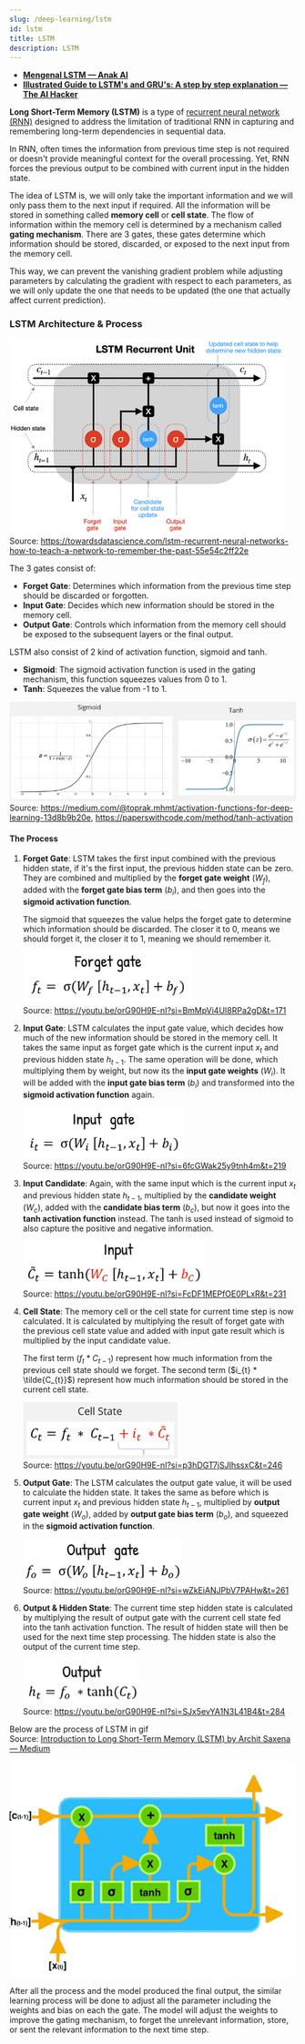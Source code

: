 ```yaml
---
slug: /deep-learning/lstm
id: lstm
title: LSTM
description: LSTM
---
```


- **[Mengenal LSTM — Anak AI](https://youtu.be/orG90H9E-nI?si=mFRahv2yU1JaEK0M&t=301)**
- **[Illustrated Guide to LSTM's and GRU's: A step by step explanation — The AI Hacker](https://youtu.be/8HyCNIVRbSU?si=DZYSTyT_VWRdaLnq)**

**Long Short-Term Memory (LSTM)** is a type of [recurrent neural network (RNN)](/deep-learning/rnn) designed to address the limitation of traditional RNN in capturing and remembering long-term dependencies in sequential data.

In RNN, often times the information from previous time step is not required or doesn't provide meaningful context for the overall processing. Yet, RNN forces the previous output to be combined with current input in the hidden state.

The idea of LSTM is, we will only take the important information and we will only pass them to the next input if required. All the information will be stored in something called **memory cell** or **cell state**. The flow of information within the memory cell is determined by a mechanism called **gating mechanism**. There are 3 gates, these gates determine which information should be stored, discarded, or exposed to the next input from the memory cell.

This way, we can prevent the vanishing gradient problem while adjusting parameters by calculating the gradient with respect to each parameters, as we will only update the one that needs to be updated (the one that actually affect current prediction).

### LSTM Architecture & Process

![LSTM Architecture](./lstm-architecture.png)  
Source: https://towardsdatascience.com/lstm-recurrent-neural-networks-how-to-teach-a-network-to-remember-the-past-55e54c2ff22e

The 3 gates consist of:

- **Forget Gate**: Determines which information from the previous time step should be discarded or forgotten.
- **Input Gate**: Decides which new information should be stored in the memory cell.
- **Output Gate**: Controls which information from the memory cell should be exposed to the subsequent layers or the final output.

LSTM also consist of 2 kind of activation function, sigmoid and tanh.

- **Sigmoid**: The sigmoid activation function is used in the gating mechanism, this function squeezes values from 0 to 1.
- **Tanh**: Squeezes the value from -1 to 1.

![Sigmoid and tanh activation function](./sigmoid-tanh.png)  
Source: https://medium.com/@toprak.mhmt/activation-functions-for-deep-learning-13d8b9b20e, https://paperswithcode.com/method/tanh-activation

#### The Process

1. **Forget Gate**: LSTM takes the first input combined with the previous hidden state, if it's the first input, the previous hidden state can be zero. They are combined and multiplied by the **forget gate weight** ($W_f$), added with the **forget gate bias term** ($b_i$), and then goes into the **sigmoid activation function**.

   The sigmoid that squeezes the value helps the forget gate to determine which information should be discarded. The closer it to 0, means we should forget it, the closer it to 1, meaning we should remember it.

   ![Forget gate](./forget-gate.png)  
   Source: https://youtu.be/orG90H9E-nI?si=BmMpVi4UI8RPa2gD&t=171

2. **Input Gate**: LSTM calculates the input gate value, which decides how much of the new information should be stored in the memory cell. It takes the same input as forget gate which is the current input $x_t$ and previous hidden state $h_{t - 1}$. The same operation will be done, which multiplying them by weight, but now its the **input gate weights** ($W_i$). It will be added with the **input gate bias term** ($b_i$) and transformed into the **sigmoid activation function** again.

   ![Input gate](./input-gate.png)  
   Source: https://youtu.be/orG90H9E-nI?si=6fcGWak25y9tnh4m&t=219

3. **Input Candidate**: Again, with the same input which is the current input $x_t$ and previous hidden state $h_{t - 1}$, multiplied by the **candidate weight** ($W_c$), added with the **candidate bias term** ($b_c$), but now it goes into the **tanh activation function** instead. The tanh is used instead of sigmoid to also capture the positive and negative information.

   ![Input candidate](./input-candidate.png)  
   Source: https://youtu.be/orG90H9E-nI?si=FcDF1MEPfOE0PLxR&t=231

4. **Cell State**: The memory cell or the cell state for current time step is now calculated. It is calculated by multiplying the result of forget gate with the previous cell state value and added with input gate result which is multiplied by the input candidate value.

   The first term ($f_{t} * C_{t - 1}$) represent how much information from the previous cell state should we forget. The second term ($i_{t} * \tilde{C_{t}}$) represent how much information should be stored in the current cell state.

   ![Cell state](./cell-state.png)  
   Source: https://youtu.be/orG90H9E-nI?si=p3hDGT7jSJIhssxC&t=246

5. **Output Gate**: The LSTM calculates the output gate value, it will be used to calculate the hidden state. It takes the same as before which is current input $x_t$ and previous hidden state $h_{t - 1}$, multiplied by **output gate weight** ($W_o$), added by **output gate bias term** ($b_o$), and squeezed in the **sigmoid activation function**.

   ![Output gate](./output-gate.png)  
   Source: https://youtu.be/orG90H9E-nI?si=wZkEiANJPbV7PAHw&t=261

6. **Output & Hidden State**: The current time step hidden state is calculated by multiplying the result of output gate with the current cell state fed into the tanh activation function. The result of hidden state will then be used for the next time step processing. The hidden state is also the output of the current time step.

   ![Output](./output.png)  
   Source: https://youtu.be/orG90H9E-nI?si=SJx5evYA1N3L41B4&t=284

Below are the process of LSTM in gif  
Source: [Introduction to Long Short-Term Memory (LSTM) by Archit Saxena — Medium](https://medium.com/analytics-vidhya/introduction-to-long-short-term-memory-lstm-a8052cd0d4cd)

![LSTM process gif](./lstm-process.gif)

After all the process and the model produced the final output, the similar learning process will be done to adjust all the parameter including the weights and bias on each the gate. The model will adjust the weights to improve the gating mechanism, to forget the unrelevant information, store, or sent the relevant information to the next time step.

